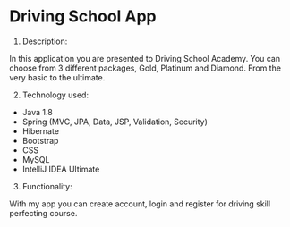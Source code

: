 # Driving School App


1. Description:

In this application you are presented to Driving School Academy. You can choose from 3 different packages, Gold, Platinum and Diamond. From the very basic to the ultimate.


2. Technology used:

* Java 1.8
* Spring (MVC, JPA, Data, JSP, Validation, Security)
* Hibernate
* Bootstrap
* CSS
* MySQL
* IntelliJ IDEA Ultimate


3. Functionality:

With my app you can create account, login and register for driving skill perfecting course. 
